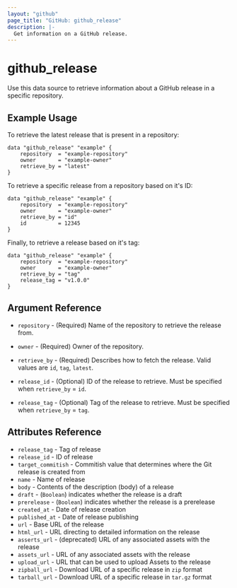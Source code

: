 ```yaml
---
layout: "github"
page_title: "GitHub: github_release"
description: |-
  Get information on a GitHub release.
---
```


# github\_release

Use this data source to retrieve information about a GitHub release in a specific repository.

## Example Usage
To retrieve the latest release that is present in a repository:

```hcl
data "github_release" "example" {
    repository  = "example-repository"
    owner       = "example-owner"
    retrieve_by = "latest"
}
```

To retrieve a specific release from a repository based on it's ID:

```hcl
data "github_release" "example" {
    repository  = "example-repository"
    owner       = "example-owner"
    retrieve_by = "id"
    id          = 12345
}
```

Finally, to retrieve a release based on it's tag:

```hcl
data "github_release" "example" {
    repository  = "example-repository"
    owner       = "example-owner"
    retrieve_by = "tag"
    release_tag = "v1.0.0"
}
```

## Argument Reference

 *  `repository`  -  (Required) Name of the repository to retrieve the release from.

 *  `owner`  -  (Required) Owner of the repository.

 *  `retrieve_by`  -  (Required) Describes how to fetch the release. Valid values are `id`, `tag`, `latest`.

 *  `release_id`  -  (Optional) ID of the release to retrieve. Must be specified when `retrieve_by` = `id`.

 *  `release_tag`  -  (Optional) Tag of the release to retrieve. Must be specified when `retrieve_by` = `tag`.


## Attributes Reference

 * `release_tag` - Tag of release
 * `release_id` - ID of release
 * `target_commitish` - Commitish value that determines where the Git release is created from
 * `name` - Name of release
 * `body` - Contents of the description (body) of a release
 * `draft` - (`Boolean`) indicates whether the release is a draft
 * `prerelease` - (`Boolean`) indicates whether the release is a prerelease
 * `created_at` - Date of release creation
 * `published_at` - Date of release publishing
 * `url` - Base URL of the release
 * `html_url` - URL directing to detailed information on the release
 * `asserts_url` - (deprecated) URL of any associated assets with the release
 * `assets_url` - URL of any associated assets with the release
 * `upload_url` - URL that can be used to upload Assets to the release
 * `zipball_url` - Download URL of a specific release in `zip` format
 * `tarball_url` - Download URL of a specific release in `tar.gz` format

